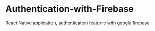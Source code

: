 # Authentication-with-Firebase
React Native application, authentication featurre with google firebase
